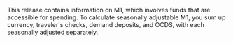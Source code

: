 This release contains information on M1, which involves funds that are accessible for spending. To calculate seasonally adjustable M1, you sum up currency, traveler's checks, demand deposits, and OCDS, with each seasonally adjusted separately.
